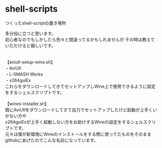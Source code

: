 # shell-scripts
つくったshell-scriptの置き場所

多分役に立つと思います。<br>
初心者なのでもしかしたら色々と間違ってるかもしれませんが
その時は教えていただけると嬉しいです。<br>
<br>
<br>
【aviutl-setup-wine.sh】<br>
・AviUtl<br>
・L-SMASH Works<br>
・x264guiEx<br>
これらをダウンロードしてきてセットアップしWine上で使用できるように設定をするシェルスクリプトです。<br>
<br>
【wines-installer.sh】<br>
既にAviUtlをダウンロードしてきて自力でセットアップしたけど起動が上手くいかない方や<br>
x264guiExが上手く起動しない方をお助けするWineの設定をするシェルスクリプトです。<br>
元々は僕が新環境にWineのインストールをする際に使ってたものをそのままgithubにあげたのでこんな名前になっています。<br>
